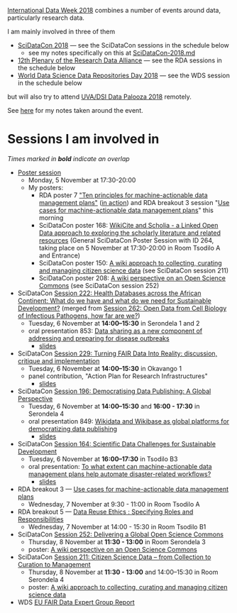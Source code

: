 [International Data Week 2018](http://internationaldataweek.org/programme-overview) combines a number of events around data, particularly research data.

I am mainly involved in three of them
- [SciDataCon 2018](https://www.scidatacon.org/IDW2018/programme/) &mdash; see the SciDataCon sessions in the schedule below
  - see my notes specifically on this at [SciDataCon-2018.md](SciDataCon-2018.md)
- [12th Plenary of the Research Data Alliance](http://www.internationaldataweek.org/rda-12th-plenary) &mdash; see the RDA sessions in the schedule below
- [World Data Science Data Repositories Day 2018](https://www.icsu-wds.org/events/wds-events/data-repositories-day-2018) &mdash; see the WDS session in the schedule below

but will also try to attend [UVA/DSI Data Palooza 2018](https://dsi.virginia.edu/datapalooza2018) remotely.

See [here](https://github.com/Daniel-Mietchen/events/issues/211) for my notes taken around the event.

# Sessions I am involved in

*Times marked in **bold** indicate an overlap*

- [Poster session](https://www.scidatacon.org/IDW2018/posters/)
  - Monday, 5 November at 17:30-20:00
  - My posters: 
    - RDA poster 7 ["Ten principles for machine-actionable data management plans"](https://www.rd-alliance.org/rdas-12th-plenary-poster-session) ([in action](https://twitter.com/GigaScience/status/1059447556684607488)) and RDA breakout 3 session "[Use cases for machine-actionable data management plans](https://www.rd-alliance.org/wg-dmp-common-standards-rda-12th-plenary-meeting)" this morning
    - SciDataCon poster 168: [WikiCite and Scholia - a Linked Open Data approach to exploring the scholarly literature and related resources](https://www.scidatacon.org/IDW2018/sessions/264/poster/168/) (General SciDataCon Poster Session with ID 264, taking place on 5 November at 17:30-20:00 in Room Tsodilo A and Entrance)
    - SciDataCon poster 150: [A wiki approach to collecting, curating and managing citizen science data](https://www.scidatacon.org/IDW2018/sessions/211/poster/150/) (see SciDataCon session 211)
    - SciDataCon poster 208: [A wiki perspective on an Open Science Commons](https://www.scidatacon.org/IDW2018/sessions/252/poster/208/) (see SciDataCon session 252)
- SciDataCon [Session 222: Health Databases across the African Continent: What do we have and what do we need for Sustainable Development?](https://www.scidatacon.org/IDW2018/sessions/222/) (merged from [Session 262: Open Data from Cell Biology of Infectious Pathogens, how far are we?](https://www.scidatacon.org/IDW2018/sessions/262/))
  - Tuesday, 6 November at **14:00–15:30** in Serondela 1 and 2
  - oral presentation 853: [Data sharing as a new component of addressing and preparing for disease outbreaks](https://www.scidatacon.org/IDW2018/sessions/262/paper/853/) 
    - [slides](https://github.com/Daniel-Mietchen/events/blob/master/SciDataCon-2018-data-sharing.md)
- SciDataCon [Session 229: Turning FAIR Data Into Reality: discussion, critique and implementation](https://www.scidatacon.org/IDW2018/sessions/229/)
  - Tuesday, 6 November at **14:00–15:30** in Okavango 1
  - panel contribution, "Action Plan for Research Infrastructures"
    - [slides](https://drive.google.com/file/d/1xpSt52_I-EspQl4x_ttI5XxaWqp_W6Vz/view?usp=sharing)
- SciDataCon [Session 196: Democratising Data Publishing: A Global Perspective](https://www.scidatacon.org/IDW2018/sessions/196/)
  - Tuesday, 6 November at **14:00–15:30** and **16:00 - 17:30** in Serondela 4
  - oral presentation 849: [Wikidata and Wikibase as global platforms for democratizing data publishing](https://www.scidatacon.org/IDW2018/sessions/196/paper/849/)
    - [slides](https://docs.google.com/presentation/d/1lqrgbA-Z0BQmkXDqDZtdR6EbHqDl0MM9POeyqmHG6KE/edit)
- SciDataCon [Session 164: Scientific Data Challenges for Sustainable Development](https://www.scidatacon.org/IDW2018/sessions/164/)
  - Tuesday, 6 November at **16:00–17:30** in Tsodilo B3
  - oral presentation: [To what extent can machine-actionable data management plans help automate disaster-related workflows?](https://www.scidatacon.org/IDW2018/sessions/164/paper/926/)
    - [slides](SciDataCon-2018-maDMPs-for-disaster-data-management.md)
- RDA breakout 3 &mdash; [Use cases for machine-actionable data management plans](https://www.rd-alliance.org/wg-dmp-common-standards-rda-12th-plenary-meeting)
  - Wednesday, 7 November at 9:30 - 11:00 in Room Tsodilo A
- RDA breakout 5 &mdash; [Data Reuse Ethics : Specifying Roles and Responsibilities](https://www.rd-alliance.org/ig-ethics-and-social-aspects-data-rda-12th-plenary-meeting)
  - Wednesday, 7 November at 14:00 - 15:30 in Room Tsodilo B1
- SciDataCon [Session 252: Delivering a Global Open Science Commons](https://www.scidatacon.org/IDW2018/sessions/252/)
  - Thursday, 8 November at **11:30 - 13:00** in Room Serondela 3
  - poster: [A wiki perspective on an Open Science Commons](https://www.scidatacon.org/IDW2018/sessions/252/poster/208/)
- SciDataCon [Session 211: Citizen Science Data – from Collection to Curation to Management](https://www.scidatacon.org/IDW2018/sessions/211/)
  - Thursday, 8 November at **11:30 - 13:00** and 14:00–15:30 in Room Serondela 4
  - poster: [A wiki approach to collecting, curating and managing citizen science data](https://www.scidatacon.org/IDW2018/sessions/211/poster/150/)
- WDS [EU FAIR Data Expert Group Report](https://www.icsu-wds.org/files/data-repositories-day-draft-agenda.pdf)
